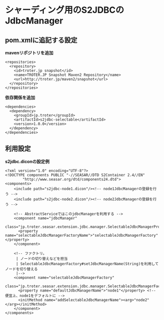 シャーディング用のS2JDBCのJdbcManager
=====================================

pom.xmlに追記する設定
---------------------

**mavenリポジトリを追加**

    <repositories>
      <repository>
        <id>troter.jp snapshot</id>
        <name>TROTER.JP Snapshot Maven2 Repository</name>
        <url>http://troter.jp/maven2/snapshot</url>
      </repository>
    </repositories>

**依存関係を追加**

    <dependencies>
      <dependency>
        <groupId>jp.troter</groupId>
        <artifactId>s2jdbc-selectable</artifactId>
        <version>1.0.0</version>
      </dependency>
    </dependencies>

利用設定
--------

**s2jdbc.diconの設定例**

    <?xml version="1.0" encoding="UTF-8"?>
    <!DOCTYPE components PUBLIC "-//SEASAR//DTD S2Container 2.4//EN"
            "http://www.seasar.org/dtd/components24.dtd">
    <components>
        <include path="s2jdbc-node1.dicon"/><!-- node1JdbcManagerの登録を行う -->
        <include path="s2jdbc-node2.dicon"/><!-- node2JdbcManagerの登録を行う -->
    
        <!-- AbstractServiceではこのjdbcManagerを利用する -->
        <component name="jdbcManager"
          class="jp.troter.seasar.extension.jdbc.manager.SelectableJdbcManagerProxy">
          <property name="selectableJdbcManagerFactoryName">"selectableJdbcManagerFactory"</property>
        </component>
    
        <!-- ファクトリ。
         | ノードの切り替えなどを担当
         | SelectableJdbcManagerFactory#setJdbcManagerName(String)を利用してノードを切り替える
         |-->
        <component name="selectableJdbcManagerFactory"
          class="jp.troter.seasar.extension.jdbc.manager.SelectableJdbcManagerFactoryImpl">
          <property name="defaultJdbcManagerName">"node1"</property> <!-- 便宜上、node1をデフォルトに -->
          <initMethod name="addSelectableJdbcManagerName"><arg>"node2"</arg></initMethod>
        </component>
    </components>
